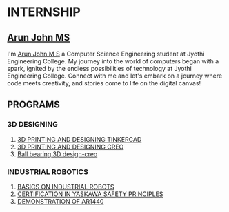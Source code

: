 # INTERNSHIP
## [Arun John MS](https://github.com/Runa8147)

I'm [Arun John M S](https://github.com/Runa8147/Internship2024/blob/main/arunph.jpg) a Computer Science Engineering student at Jyothi Engineering College.
My journey into the world of computers began with a spark, ignited by the endless possibilities of technology at Jyothi Engineering College.
Connect with me and let's embark on a journey where code meets creativity, and stories come to life on the digital canvas!

## PROGRAMS
### 3D DESIGNING
1. [3D PRINTING AND DESIGNING TINKERCAD](https://github.com/Runa8147/Internship2024/blob/main/house3d.png)
2. [3D PRINTING AND DESIGNING CREO](https://github.com/Runa8147/Internship2024/blob/main/CREO.jpg)
3. [Ball bearing 3D design-creo ](https://github.com/Runa8147/Internship2024/blob/main/WhatsApp%20Image%202024-01-26%20at%2022.12.49_652d1f95.jpg)

### INDUSTRIAL ROBOTICS

1. [BASICS ON INDUSTRIAL ROBOTS](https://github.com/Runa8147/Internship2024/blob/main/ROBOTIC%20ARM.jpg)
2. [CERTIFICATION IN YASKAWA SAFETY PRINCIPLES](https://github.com/Runa8147/Internship2024/blob/main/MTEC%20CertificateAbsorbFields-1.pdf)
3. [DEMONSTRATION OF AR1440](https://github.com/Runa8147/Internship2024/blob/main/MOTOMAN-AR1440_max.png)

